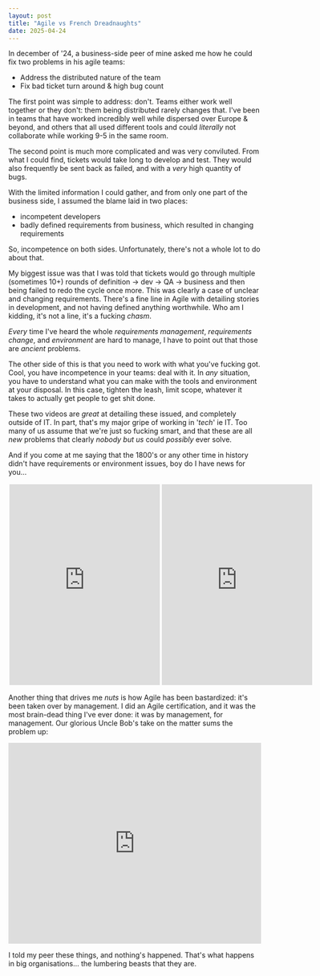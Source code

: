 ```yaml
---
layout: post
title: "Agile vs French Dreadnaughts"
date: 2025-04-24
---
```


In december of '24, a business-side peer of mine asked me how he could fix two problems in his agile teams:
- Address the distributed nature of the team
- Fix bad ticket turn around & high bug count

The first point was simple to address: don't.
Teams either work well together or they don't: them being distributed rarely changes that.
I've been in teams that have worked incredibly well while dispersed over Europe & beyond,
and others that all used different tools and could *literally* not collaborate while working 9-5 in the same room.

The second point is much more complicated and was very conviluted.
From what I could find, tickets would take long to develop and test.
They would also frequently be sent back as failed, and with a *very* high quantity of bugs.

With the limited information I could gather, and from only one part of the business side, I assumed the blame laid in two places:
- incompetent developers
- badly defined requirements from business, which resulted in changing requirements

So, incompetence on both sides.
Unfortunately, there's not a whole lot to do about that.

My biggest issue was that I was told that tickets would go through multiple (sometimes 10+) rounds of
definition -> dev -> QA -> business
and then being failed to redo the cycle once more.
This was clearly a case of unclear and changing requirements.
There's a fine line in Agile with detailing stories in development, and not having defined anything worthwhile.
Who am I kidding, it's not a line, it's a fucking *chasm*.

*Every* time I've heard the whole *requirements management*, *requirements change*,
and *environment* are hard to manage, I have to point out that those are *ancient* problems.

The other side of this is that you need to work with what you've fucking got.
Cool, you have incompetence in your teams: deal with it.
In *any* situation, you have to understand what you can make with the tools and environment at your disposal.
In this case, tighten the leash, limit scope, whatever it takes to actually get people to get shit done.

These two videos are *great* at detailing these issued, and completely outside of IT.
In part, that's my major gripe of working in '*tech*' ie IT.
Too many of us assume that we're just so fucking smart, and that these are all *new* problems that
clearly *nobody but us* could *possibly* ever solve.

And if you come at me saying that the 1800's or any other time in history didn't have requirements or environment issues,
boy do I have news for you...

<div style="width: 100%; display: flex;">
	<iframe style="flex: 1; margin: 2px;" height="400" src="https://www.youtube.com/embed/VIiOy6zisu0" frameborder="0" allowfullscreen></iframe>
	<iframe style="flex: 1; margin: 2px;" height="400" src="https://www.youtube.com/embed/yS-h5Q2QroQ" frameborder="0" allowfullscreen></iframe>
</div>

Another thing that drives me *nuts* is how Agile has been bastardized: it's been taken over by management.
I did an Agile certification, and it was the most brain-dead thing I've ever done: it was by management, for management.
Our glorious Uncle Bob's take on the matter sums the problem up:

<iframe style="width: 100%;margin: auto;" height="400" src="https://www.youtube.com/embed/PnwhBP_Lmow" frameborder="0" allowfullscreen></iframe>

I told my peer these things, and nothing's happened.
That's what happens in big organisations... the lumbering beasts that they are.
